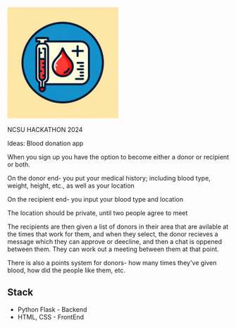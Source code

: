 <img src="https://github.com/MrAntonS/nchack-2024/blob/main/Logo.png?raw=true" width=50% height=50%>

NCSU HACKATHON 2024

Ideas:
Blood donation app

When you sign up you have the option to become either a donor or recipient or both.

On the donor end- you put your medical history; including blood type, weight, height, etc., as well as your location

On the recipient end- you input your blood type and location

The location should be private, until two people agree to meet

The recipients are then given a list of donors in their area that are avilable at the times that work for them, and when they select, the donor recieves a message which they can approve or deecline, and then a chat is oppened between them. They can work out a meeting between them at that point.

There is also a points system for donors- how many times they've given blood, how did the people like them, etc.


## Stack
* Python Flask - Backend
* HTML, CSS - FrontEnd
